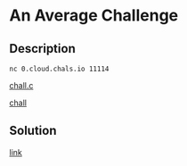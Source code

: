 # An Average Challenge

## Description

`nc 0.cloud.chals.io 11114`

[chall.c](materials/chall.c)

[chall](materials/chall)

## Solution

[link](solution/README.md)
